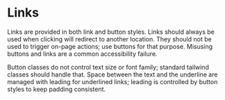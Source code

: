 # Links

Links are provided in both link and button styles. Links should always be used when clicking will redirect to another location. They should not be used to trigger on-page actions; use buttons for that purpose. Misusing buttons and links are a common accessibility failure.

Button classes do not control text size or font family; standard tailwind classes should handle that. Space between the text and the underline are managed with leading for underlined links; leading is controlled by button styles to keep padding consistent.
